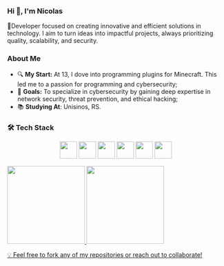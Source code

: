 ### Hi 👋, I'm Nicolas

🌟Developer focused on creating innovative and efficient solutions in technology. I aim to turn ideas into impactful projects, always prioritizing quality, scalability, and security.

### **About Me**
- 🔍 **My Start:** At 13, I dove into programming plugins for Minecraft. This led me to a passion for programming and cybersecurity;
- 🎯 **Goals:** To specialize in cybersecurity by gaining deep expertise in network security, threat prevention, and ethical hacking;
- 📚 **Studying At**: Unisinos, RS.

### 🛠️ **Tech Stack**

<p align="center">
  <img loading="lazy" src="https://cdn.jsdelivr.net/gh/devicons/devicon/icons/java/java-original.svg" width = "40" height = "40"/>
  <img loading="lazy" src="https://cdn.jsdelivr.net/gh/devicons/devicon@latest/icons/matlab/matlab-original.svg" width = "40" height = "40"/>
  <img loading="lazy" src="https://cdn.jsdelivr.net/gh/devicons/devicon@latest/icons/mysql/mysql-original.svg" width = "40" height = "40"/>
  <img loading="lazy" src="https://cdn.jsdelivr.net/gh/devicons/devicon@latest/icons/intellij/intellij-original.svg" width = "40" height = "40"/>
  <img loading="lazy" src="https://cdn.jsdelivr.net/gh/devicons/devicon@latest/icons/vscode/vscode-original.svg" width = "40" height = "40"/>
  <img loading="lazy" src="https://cdn.jsdelivr.net/gh/devicons/devicon@latest/icons/git/git-original.svg" width = "40" height = "40"/>
</p>

<div>
<a href="https://github.com/adnicollas">
<img loading="lazy" height="180em" src="https://github-readme-stats.vercel.app/api/top-langs/?username=adnicollas&layout=compact&langs_count=7&theme=codeSTACK"/>
<img loading="lazy" height="180em" src="https://github-readme-stats.vercel.app/api?username=adnicollas&show_icons=true&theme=codeSTACK&include_all_comits=true"/>
</div>

💡 Feel free to fork any of my repositories or reach out to collaborate!

